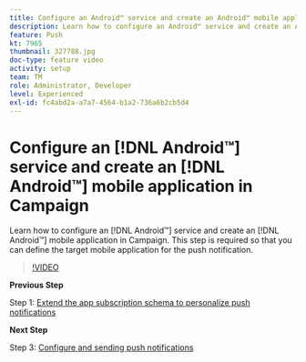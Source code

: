 ```yaml
---
title: Configure an Android™ service and create an Android™ mobile application in Campaign
description: Learn how to configure an Android™ service and create an Android™ mobile application in Campaign.
feature: Push
kt: 7965
thumbnail: 327788.jpg
doc-type: feature video
activity: setup
team: TM
role: Administrator, Developer
level: Experienced
exl-id: fc4abd2a-a7a7-4564-b1a2-736a6b2cb5d4
---
```

# Configure an [!DNL Android™] service and create an [!DNL Android™] mobile application in Campaign

Learn how to configure an [!DNL Android™] service and create an [!DNL Android™] mobile application in Campaign. This step is required so that you can define the target mobile application for the push notification.

>[!VIDEO](https://video.tv.adobe.com/v/327788?quality=12)
 
**Previous Step**

Step 1: [Extend the app subscription schema to personalize push notifications](/help/tutorial-get-started-with-push-notifications-for-android/extend-the-app-subscription-schema.md)

**Next Step**

Step 3: [Configure and sending push notifications](/help/tutorial-get-started-with-push-notifications-for-android/configure-and-send-push-notifications.md)
